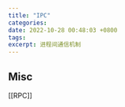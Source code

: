 ```yaml
---
title: "IPC"
categories: 
date: 2022-10-28 00:48:03 +0800
tags: 
excerpt: 进程间通信机制
---
```













## Misc

[[RPC]]


